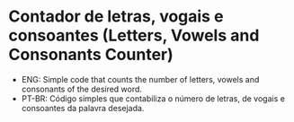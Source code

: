 # Contador de letras, vogais e consoantes (Letters, Vowels and Consonants Counter)

- ENG: Simple code that counts the number of letters, vowels and consonants of the desired word.
- PT-BR: Código simples que contabiliza o número de letras, de vogais e consoantes da palavra desejada.
